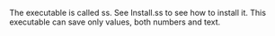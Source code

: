 The executable is called ss. See Install.ss to see how to install it.
This executable can save only values, both numbers and text.
